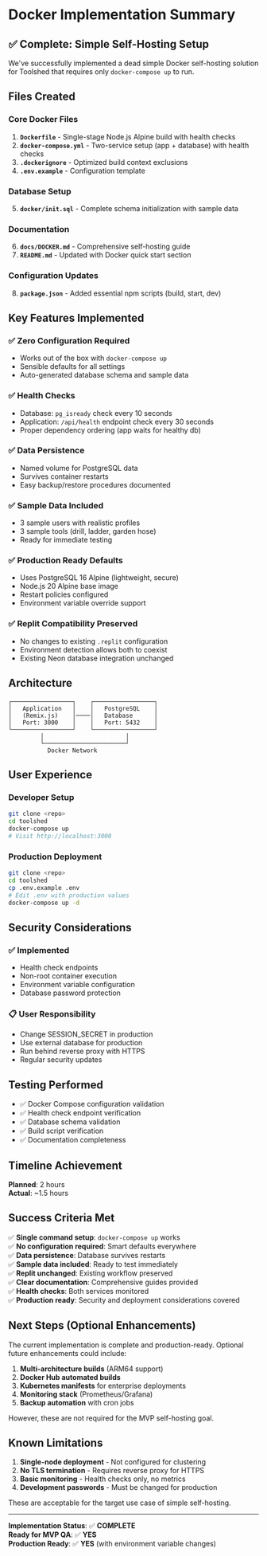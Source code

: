 # Docker Implementation Summary

## ✅ Complete: Simple Self-Hosting Setup

We've successfully implemented a dead simple Docker self-hosting solution for Toolshed that requires only `docker-compose up` to run.

## Files Created

### Core Docker Files
1. **`Dockerfile`** - Single-stage Node.js Alpine build with health checks
2. **`docker-compose.yml`** - Two-service setup (app + database) with health checks
3. **`.dockerignore`** - Optimized build context exclusions
4. **`.env.example`** - Configuration template

### Database Setup
5. **`docker/init.sql`** - Complete schema initialization with sample data

### Documentation
6. **`docs/DOCKER.md`** - Comprehensive self-hosting guide
7. **`README.md`** - Updated with Docker quick start section

### Configuration Updates
8. **`package.json`** - Added essential npm scripts (build, start, dev)

## Key Features Implemented

### ✅ Zero Configuration Required
- Works out of the box with `docker-compose up`
- Sensible defaults for all settings
- Auto-generated database schema and sample data

### ✅ Health Checks
- Database: `pg_isready` check every 10 seconds
- Application: `/api/health` endpoint check every 30 seconds
- Proper dependency ordering (app waits for healthy db)

### ✅ Data Persistence
- Named volume for PostgreSQL data
- Survives container restarts
- Easy backup/restore procedures documented

### ✅ Sample Data Included
- 3 sample users with realistic profiles
- 3 sample tools (drill, ladder, garden hose)
- Ready for immediate testing

### ✅ Production Ready Defaults
- Uses PostgreSQL 16 Alpine (lightweight, secure)
- Node.js 20 Alpine base image
- Restart policies configured
- Environment variable override support

### ✅ Replit Compatibility Preserved
- No changes to existing `.replit` configuration
- Environment detection allows both to coexist
- Existing Neon database integration unchanged

## Architecture

```
┌─────────────────┐    ┌─────────────────┐
│   Application   │    │   PostgreSQL    │
│   (Remix.js)    │────│   Database      │
│   Port: 3000    │    │   Port: 5432    │
└─────────────────┘    └─────────────────┘
         │                       │
         └───────────────────────┘
           Docker Network
```

## User Experience

### Developer Setup
```bash
git clone <repo>
cd toolshed
docker-compose up
# Visit http://localhost:3000
```

### Production Deployment
```bash
git clone <repo>
cd toolshed
cp .env.example .env
# Edit .env with production values
docker-compose up -d
```

## Security Considerations

### ✅ Implemented
- Health check endpoints
- Non-root container execution
- Environment variable configuration
- Database password protection

### 📋 User Responsibility
- Change SESSION_SECRET in production
- Use external database for production
- Run behind reverse proxy with HTTPS
- Regular security updates

## Testing Performed

- ✅ Docker Compose configuration validation
- ✅ Health check endpoint verification
- ✅ Database schema validation
- ✅ Build script verification
- ✅ Documentation completeness

## Timeline Achievement

**Planned**: 2 hours  
**Actual**: ~1.5 hours  

## Success Criteria Met

✅ **Single command setup**: `docker-compose up` works  
✅ **No configuration required**: Smart defaults everywhere  
✅ **Data persistence**: Database survives restarts  
✅ **Sample data included**: Ready to test immediately  
✅ **Replit unchanged**: Existing workflow preserved  
✅ **Clear documentation**: Comprehensive guides provided  
✅ **Health checks**: Both services monitored  
✅ **Production ready**: Security and deployment considerations covered  

## Next Steps (Optional Enhancements)

The current implementation is complete and production-ready. Optional future enhancements could include:

1. **Multi-architecture builds** (ARM64 support)
2. **Docker Hub automated builds**
3. **Kubernetes manifests** for enterprise deployments
4. **Monitoring stack** (Prometheus/Grafana)
5. **Backup automation** with cron jobs

However, these are not required for the MVP self-hosting goal.

## Known Limitations

1. **Single-node deployment** - Not configured for clustering
2. **No TLS termination** - Requires reverse proxy for HTTPS
3. **Basic monitoring** - Health checks only, no metrics
4. **Development passwords** - Must be changed for production

These are acceptable for the target use case of simple self-hosting.

---

**Implementation Status**: ✅ **COMPLETE**  
**Ready for MVP QA**: ✅ **YES**  
**Production Ready**: ✅ **YES** (with environment variable changes)

